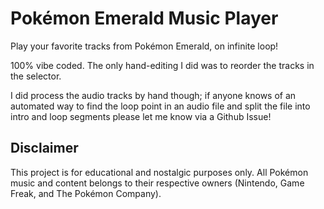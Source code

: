 # Pokémon Emerald Music Player

Play your favorite tracks from Pokémon Emerald, on infinite loop!

100% vibe coded. The only hand-editing I did was to reorder the tracks in the selector. 

I did process the audio tracks by hand though; if anyone knows of an automated way to find the loop point in an audio file and split the file into intro and loop segments please let me know via a Github Issue!

## Disclaimer

This project is for educational and nostalgic purposes only. All Pokémon music and content belongs to their respective owners (Nintendo, Game Freak, and The Pokémon Company). 